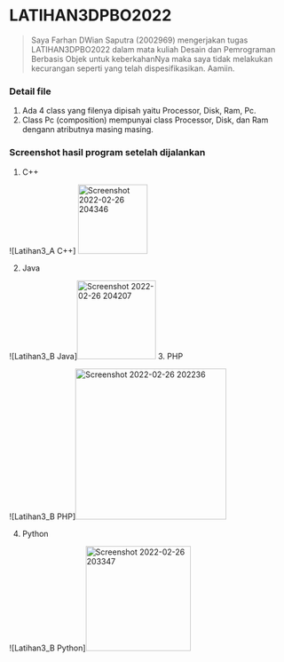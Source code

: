 # LATIHAN3DPBO2022

> Saya Farhan DWian Saputra (2002969) mengerjakan tugas LATIHAN3DPBO2022 dalam mata kuliah Desain dan Pemrograman Berbasis Objek untuk keberkahanNya maka saya tidak melakukan kecurangan seperti yang telah dispesifikasikan. Aamiin.

### Detail file

1. Ada 4 class yang filenya dipisah yaitu Processor, Disk, Ram, Pc.
2. Class Pc (composition) mempunyai class Processor, Disk, dan Ram dengann atributnya masing masing.

### Screenshot hasil program setelah dijalankan

1. C++

![Latihan3_A C++]
<img width="125" alt="Screenshot 2022-02-26 204346" src="https://user-images.githubusercontent.com/68465767/155847450-025f60f2-7960-4f94-94b7-f7c2c50c0649.png">

2. Java

![Latihan3_B Java]<img width="142" alt="Screenshot 2022-02-26 204207" src="https://user-images.githubusercontent.com/68465767/155847458-590f904e-a36e-4734-aa2a-914f50497461.png">
3. PHP

![Latihan3_B PHP]<img width="272" alt="Screenshot 2022-02-26 202236" src="https://user-images.githubusercontent.com/68465767/155847462-086b07c8-8ad4-45f9-a5d4-ade2a4471aff.png">

4. Python

![Latihan3_B Python]<img width="189" alt="Screenshot 2022-02-26 203347" src="https://user-images.githubusercontent.com/68465767/155847465-c036c031-c117-4efe-9c6d-8e697fb9670d.png">
